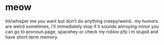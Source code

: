 # meow
Int/whisper me you want but don't do anything creepy/weird..
my humors are weird sometimes, i'll immediately stop if it sounds annoying
minor
you can go to pronoun.page, spacehey or check my roblox pfp
i m stupid and have short-term memory
